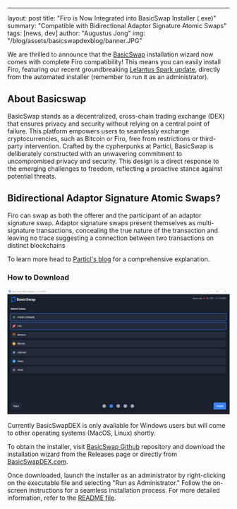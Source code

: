 ---
layout: post
title: "Firo is Now Integrated into BasicSwap Installer (.exe)"
summary: "Compatible with Bidirectional Adaptor Signature Atomic Swaps"
tags: [news, dev]
author: "Augustus Jong"
img: "/blog/assets/basicswapdexblog/banner.JPG"

We are thrilled to announce that the [BasicSwap](https://basicswapdex.com/) installation wizard now comes with complete Firo compatibility! This means you can easily install Firo, featuring our recent groundbreaking [Lelantus Spark update](https://firo.org/2023/11/27/lelantus-spark-binaries-release.html), directly from the automated installer (remember to run it as an administrator).

## About Basicswap

BasicSwap stands as a decentralized, cross-chain trading exchange (DEX) that ensures privacy and security without relying on a central point of failure. This platform empowers users to seamlessly exchange cryptocurrencies, such as Bitcoin or Firo, free from restrictions or third-party intervention. Crafted by the cypherpunks at Particl, BasicSwap is deliberately constructed with an unwavering commitment to uncompromised privacy and security. This design is a direct response to the emerging challenges to freedom, reflecting a proactive stance against potential threats.

## Bidirectional Adaptor Signature Atomic Swaps?

Firo can swap as both the offerer and the participant of an adaptor signature swap.  Adaptor signature swaps present themselves as multi-signature transactions, concealing the true nature of the transaction and leaving no trace suggesting a connection between two transactions on distinct blockchains

To learn more head to [Particl's blog](https://particl.news/firo-now-compatible-with-bidirectional-adaptor-signature-atomic-swaps/) for a comprehensive explanation.

### How to Download

![](/blog/assets/basicswapdexblog/installer.PNG)

Currently BasicSwapDEX is only avaliable for Windows users but will come to other operating systems (MacOS, Linux) shortly.

To obtain the installer, visit [BasicSwap Github](https://github.com/gerlofvanek/basicswap-Installation-GUI) repository and download the installation wizard from the Releases page or directly from [BasicSwapDEX.com](https://basicswapdex.com/).

Once downloaded, launch the installer as an administrator by right-clicking on the executable file and selecting "Run as Administrator." Follow the on-screen instructions for a seamless installation process. For more detailed information, refer to the [README file](https://github.com/gerlofvanek/basicswap-installation-GUI/blob/main/README.md).



